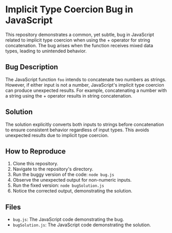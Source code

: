 # Implicit Type Coercion Bug in JavaScript

This repository demonstrates a common, yet subtle, bug in JavaScript related to implicit type coercion when using the + operator for string concatenation. The bug arises when the function receives mixed data types, leading to unintended behavior.

## Bug Description

The JavaScript function `foo` intends to concatenate two numbers as strings.  However, if either input is not a number, JavaScript's implicit type coercion can produce unexpected results. For example, concatenating a number with a string using the + operator results in string concatenation.

## Solution

The solution explicitly converts both inputs to strings before concatenation to ensure consistent behavior regardless of input types. This avoids unexpected results due to implicit type coercion.

## How to Reproduce

1. Clone this repository.
2. Navigate to the repository's directory.
3. Run the buggy version of the code: `node bug.js`
4. Observe the unexpected output for non-numeric inputs.
5. Run the fixed version: `node bugSolution.js`
6. Notice the corrected output, demonstrating the solution.

## Files

* `bug.js`: The JavaScript code demonstrating the bug.
* `bugSolution.js`: The JavaScript code demonstrating the solution.